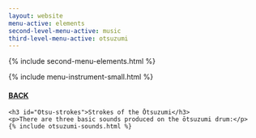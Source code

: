 ```yaml
---
layout: website
menu-active: elements
second-level-menu-active: music
third-level-menu-active: otsuzumi
---
```


{% include second-menu-elements.html %}

{% include menu-instrument-small.html %}


<main class="page-content"><div class="wrapper sidebar-contents">
  <aside class="sidebar-contents__table">
    <h4><a href="/music/otsuzumi-kotsuzumi"> BACK</a></h4>
  </aside>
  <section class="sidebar-contents__section">
  <div class="text-container">


    <h3 id="Otsu-strokes">Strokes of the Ōtsuzumi</h3>
    <p>There are three basic sounds produced on the ōtsuzumi drum:</p>
    {% include otsuzumi-sounds.html %}

</div>
  </section>
</main>
